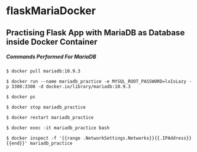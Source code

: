 # flaskMariaDocker

## Practising Flask App with MariaDB as Database inside Docker Container

##### Commands Performed For MariaDB

```
$ docker pull mariadb:10.9.3

$ docker run --name mariadb_practice -e MYSQL_ROOT_PASSWORD=lxIsLazy -p 3308:3308 -d docker.io/library/mariadb:10.9.3

$ docker ps

$ docker stop mariadb_practice

$ docker restart mariadb_practice

$ docker exec -it mariadb_practice bash

$ docker inspect -f '{{range .NetworkSettings.Networks}}{{.IPAddress}}{{end}}' mariadb_practice
```
